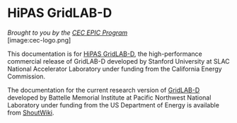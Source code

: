 # HiPAS GridLAB-D
*Brought to you by the [CEC EPIC Program](https://www.energy.ca.gov/programs-and-topics/programs/electric-program-investment-charge-epic-program)*<BR/>[image:cec-logo.png] 

This documentation is for [HiPAS GridLAB-D](http://www.gridlabd.us/), the high-performance commercial release of GridLAB-D developed by Stanford University at SLAC National Accelerator Laboratory under funding from the California Energy Commission.

The documentation for the current research version of [GridLAB-D](https://www.gridlabd.org) developed by Battelle Memorial Institute at Pacific Northwest National Laboratory under funding from the US Department of Energy is available from [ShoutWiki](http://gridlab-d.shoutwiki.com/wiki/Main_Page).  

